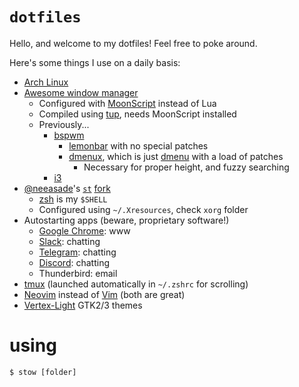 # `dotfiles`

Hello, and welcome to my dotfiles! Feel free to poke around.

Here's some things I use on a daily basis:

- [Arch Linux][arch]
- [Awesome window manager][awesomewm]
  - Configured with [MoonScript][moonscript] instead of Lua
  - Compiled using [tup][tup], needs MoonScript installed
  - Previously...
    - [bspwm][bspwm]
      - [lemonbar][lemonbar] with no special patches
      - [dmenux][dmenux], which is just [dmenu][dmenu] with a load of patches
        - Necessary for proper height, and fuzzy searching
    - [i3][i3]
- [@neeasade](https://github.com/neeasade)'s [`st`][st] [fork][xst]
  - [zsh][zsh] is my `$SHELL`
  - Configured using `~/.Xresources`, check `xorg` folder
- Autostarting apps (beware, proprietary software!)
  - [Google Chrome][chrome]: www
  - [Slack][slack]: chatting
  - [Telegram][tg]: chatting
  - [Discord][discord]: chatting
  - Thunderbird: email
- [tmux][tmux] (launched automatically in `~/.zshrc` for scrolling)
- [Neovim][nvim] instead of [Vim][vim] (both are great)
- [Vertex-Light][vertex] GTK2/3 themes

[tg]:         https://telegram.org 
[arch]:       https://www.archlinux.org
[nvim]:       https://neovim.io
[vim]:        http://www.vim.org
[xst]:        https://github.com/neeasade/xst
[st]:         http://st.suckless.org
[moonscript]: https://moonscript.org
[awesomewm]:  https://awesome.naquadah.org
[tup]:        http://gittup.org/tup
[chrome]:     https://chrome.google.com
[slack]:      https://slack.com
[discord]:    https://discordapp.com
[tmux]:       https://tmux.github.io
[vertex]:     https://github.com/horst3180/vertex-theme
[zsh]:        https://www.zsh.org
[i3]:         https://i3wm.org
[lemonbar]:   https://github.com/LemonBoy/bar
[dmenux]:     https://github.com/lvitals/dmenux
[dmenu]:      http://tools.suckless.org/dmenu
[bspwm]:      https://github.com/baskerville/bspwm

# using
```
$ stow [folder]
```
